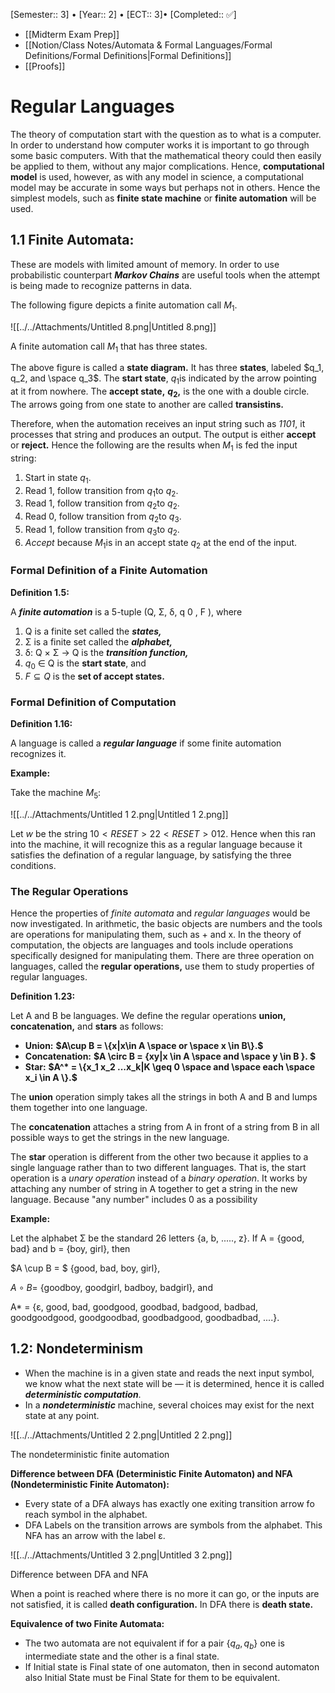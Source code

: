 [Semester:: 3]   •   [Year:: 2]   •   [ECT:: 3]• [Completed:: ✅]
- [[Midterm Exam Prep]]
- [[Notion/Class Notes/Automata & Formal Languages/Formal Definitions/Formal Definitions|Formal Definitions]]
- [[Proofs]]
# Regular Languages

The theory of computation start with the question as to what is a computer. In order to understand how computer works it is important to go through some basic computers. With that the mathematical theory could then easily be applied to them, without any major complications. Hence, **computational model** is used, however, as with any model in science, a computational model may be accurate in some ways but perhaps not in others. Hence the simplest models, such as **finite state machine** or **finite automation** will be used.
## 1.1 Finite Automata:

These are models with limited amount of memory. In order to use probabilistic counterpart _**Markov Chains**_ are useful tools when the attempt is being made to recognize patterns in data.

The following figure depicts a finite automation call $M_1$﻿.

![[../../Attachments/Untitled 8.png|Untitled 8.png]]

A finite automation call $M_1$﻿ that has three states.

The above figure is called a **state diagram.** It has three **states**, labeled $q_1, q_2, and \space q_3$﻿. The **start state**, $q_1$﻿is indicated by the arrow pointing at it from nowhere. The **accept state,** **$q_2$**﻿**,** is the one with a double circle. The arrows going from one state to another are called **transistins.**

Therefore, when the automation receives an input string such as _1101_, it processes that string and produces an output. The output is either **accept** or **reject.** Hence the following are the results when $M_1$﻿ is fed the input string:

1. Start in state $q_1$﻿.
2. Read 1, follow transition from $q_1$﻿to $q_2.$﻿
3. Read 1, follow transition from $q_2$﻿to $q_2.$﻿
4. Read 0, follow transition from $q_2$﻿to $q_3.$﻿
5. Read 1, follow transition from $q_3$﻿to $q_2.$﻿
6. _Accept_ because $M_1$﻿is in an accept state $q_2$﻿ at the end of the input.

### Formal Definition of a Finite Automation

**Definition 1.5:**

A _**finite automation**_ is a 5-tuple (Q, Σ, δ, q 0 , F ), where

1. Q is a finite set called the _**states,**_
2. Σ is a finite set called the _**alphabet,**_
3. δ: Q $\times$﻿ Σ $\to$﻿ Q is the _**transition function,**_
4. $q_0$﻿ ∈ Q is the **start state**, and
5. $F \subseteq Q$﻿ is the **set of accept states.**

### Formal Definition of Computation

**Definition 1.16:**

A language is called a _**regular language**_ if some finite automation recognizes it.

**Example:**

Take the machine $M_5$﻿:

![[../../Attachments/Untitled 1 2.png|Untitled 1 2.png]]

Let _w_ be the string $10 <RESET>22<RESET>012.$﻿ Hence when this ran into the machine, it will recognize this as a regular language because it satisfies the defination of a regular language, by satisfying the three conditions.

### The Regular Operations

Hence the properties of _finite automata_ and _regular languages_ would be now investigated. In arithmetic, the basic objects are numbers and the tools are operations for manipulating them, such as + and x. In the theory of computation, the objects are languages and tools include operations specifically designed for manipulating them. There are three operation on languages, called the **regular operations,** use them to study properties of regular languages.

**Definition 1.23:**

Let A and B be languages. We define the regular operations **union, concatenation,** and **stars** as follows:

- **Union:** **$A\cup B = \{x|x\in A \space or \space x \in B\}.$**﻿
- **Concatenation:** **$A \circ B = \{xy|x \in A \space and \space y \in B \}. $**﻿
- **Star:** **$A^* = \{x_1 x_2 ...x_k|K \geq 0 \space and \space each \space x_i \in A \}.$**﻿

The **union** operation simply takes all the strings in both A and B and lumps them together into one language.

The **concatenation** attaches a string from A in front of a string from B in all possible ways to get the strings in the new language.

The **star** operation is different from the other two because it applies to a single language rather than to two different languages. That is, the start operation is a _unary operation_ instead of a _binary operation_. It works by attaching any number of string in A together to get a string in the new language. Because "any number" includes 0 as a possibility

**Example:**

Let the alphabet Σ be the standard 26 letters {a, b, ....., z}. If A = {good, bad} and b = {boy, girl}, then

$A \cup B = $﻿ {good, bad, boy, girl},

$A \circ B =$﻿ {goodboy, goodgirl, badboy, badgirl}, and

A* = {ε, good, bad, goodgood, goodbad, badgood, badbad, goodgoodgood, goodgoodbad, goodbadgood, goodbadbad, ....}.

  

## 1.2: Nondeterminism

- When the machine is in a given state and reads the next input symbol, we know what the next state will be — it is determined, hence it is called _**deterministic computation**_.
- In a _**nondeterministic**_ machine, several choices may exist for the next state at any point.

![[../../Attachments/Untitled 2 2.png|Untitled 2 2.png]]

The nondeterministic finite automation

**Difference between DFA (Deterministic Finite Automaton) and NFA (Nondeterministic Finite Automaton):**

- Every state of a DFA always has exactly one exiting transition arrow fo reach symbol in the alphabet.
- DFA Labels on the transition arrows are symbols from the alphabet. This NFA has an arrow with the label ε.

![[../../Attachments/Untitled 3 2.png|Untitled 3 2.png]]

Difference between DFA and NFA

When a point is reached where there is no more it can go, or the inputs are not satisfied, it is called **death configuration.** In DFA there is **death state.**

  

**Equivalence of two Finite Automata:**

- The two automata are not equivalent if for a pair $\{ q_a, q_b \}$﻿ one is intermediate state and the other is a final state.
- If Initial state is Final state of one automaton, then in second automaton also Initial State must be Final State for them to be equivalent.